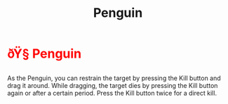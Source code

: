 ﻿---
lang: en-US
title: Penguin
prev: Eraser
next: Pitfall
---
# <font color="red">ðŸ§ <b>Penguin</b></font> <Badge text="Hindering" type="tip" vertical="middle"/>

As the Penguin, you can restrain the target by pressing the Kill button and drag it around. While dragging, the target dies by pressing the Kill button again or after a certain period. Press the Kill button twice for a direct kill.<br>
